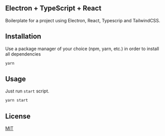 ## Electron + TypeScript + React

Boilerplate for a project using Electron, React, Typescrip and TailwindCSS.

## Installation

Use a package manager of your choice (npm, yarn, etc.) in order to install all dependencies

```bash
yarn
```

## Usage

Just run `start` script.

```bash
yarn start
```

## License

[MIT](https://choosealicense.com/licenses/mit/)
